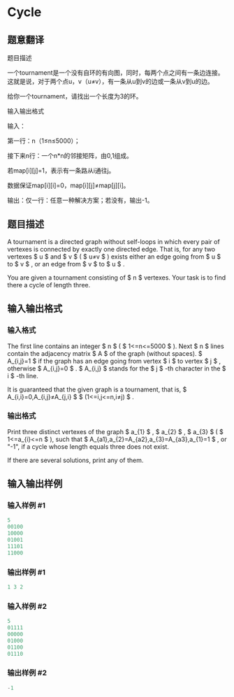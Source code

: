 # Cycle

## 题意翻译

题目描述

一个tournament是一个没有自环的有向图，同时，每两个点之间有一条边连接。这就是说，对于两个点u，v（u≠v），有一条从u到v的边或一条从v到u的边。

给你一个tournament，请找出一个长度为3的环。

输入输出格式

输入：

第一行：n（1≤n≤5000）；

接下来n行：一个n*n的邻接矩阵，由0,1组成。

若map[i][j]=1，表示有一条路从i通往j。

数据保证map[i][i]=0，map[i][j]≠map[j][i]。

输出：仅一行：任意一种解决方案；若没有，输出-1。

## 题目描述

A tournament is a directed graph without self-loops in which every pair of vertexes is connected by exactly one directed edge. That is, for any two vertexes $ u $ and $ v $ ( $ u≠v $ ) exists either an edge going from $ u $ to $ v $ , or an edge from $ v $ to $ u $ .

You are given a tournament consisting of $ n $ vertexes. Your task is to find there a cycle of length three.

## 输入输出格式

### 输入格式

The first line contains an integer $ n $ ( $ 1<=n<=5000 $ ). Next $ n $ lines contain the adjacency matrix $ A $ of the graph (without spaces). $ A_{i,j}=1 $ if the graph has an edge going from vertex $ i $ to vertex $ j $ , otherwise $ A_{i,j}=0 $ . $ A_{i,j} $ stands for the $ j $ -th character in the $ i $ -th line.

It is guaranteed that the given graph is a tournament, that is, $ A_{i,i}=0,A_{i,j}≠A_{j,i} $ $ (1<=i,j<=n,i≠j) $ .

### 输出格式

Print three distinct vertexes of the graph $ a_{1} $ , $ a_{2} $ , $ a_{3} $ ( $ 1<=a_{i}<=n $ ), such that $ A_{a1},a_{2}=A_{a2},a_{3}=A_{a3},a_{1}=1 $ , or "-1", if a cycle whose length equals three does not exist.

If there are several solutions, print any of them.

## 输入输出样例

### 输入样例 #1

```cpp
5
00100
10000
01001
11101
11000

```
### 输出样例 #1

```cpp
1 3 2 
```


### 输入样例 #2

```cpp
5
01111
00000
01000
01100
01110

```
### 输出样例 #2

```cpp
-1

```

